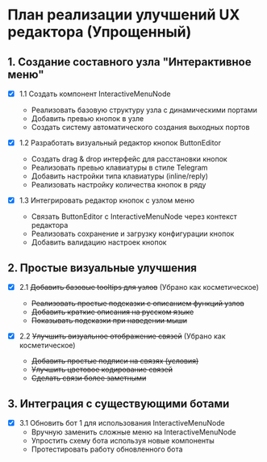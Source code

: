 # План реализации улучшений UX редактора (Упрощенный)

## 1. Создание составного узла "Интерактивное меню"

- [x] 1.1 Создать компонент InteractiveMenuNode
  - Реализовать базовую структуру узла с динамическими портами
  - Добавить превью кнопок в узле
  - Создать систему автоматического создания выходных портов

- [x] 1.2 Разработать визуальный редактор кнопок ButtonEditor
  - Создать drag & drop интерфейс для расстановки кнопок
  - Реализовать превью клавиатуры в стиле Telegram
  - Добавить настройки типа клавиатуры (inline/reply)
  - Реализовать настройку количества кнопок в ряду

- [x] 1.3 Интегрировать редактор кнопок с узлом меню
  - Связать ButtonEditor с InteractiveMenuNode через контекст редактора
  - Реализовать сохранение и загрузку конфигурации кнопок
  - Добавить валидацию настроек кнопок

## 2. Простые визуальные улучшения

- [x] 2.1 ~~Добавить базовые tooltips для узлов~~ (Убрано как косметическое)
  - ~~Реализовать простые подсказки с описанием функций узлов~~
  - ~~Добавить краткие описания на русском языке~~
  - ~~Показывать подсказки при наведении мыши~~

- [x] 2.2 ~~Улучшить визуальное отображение связей~~ (Убрано как косметическое)
  - ~~Добавить простые подписи на связях (условия)~~
  - ~~Улучшить цветовое кодирование связей~~
  - ~~Сделать связи более заметными~~

## 3. Интеграция с существующими ботами

- [x] 3.1 Обновить бот 1 для использования InteractiveMenuNode
  - Вручную заменить сложные меню на InteractiveMenuNode
  - Упростить схему бота используя новые компоненты
  - Протестировать работу обновленного бота